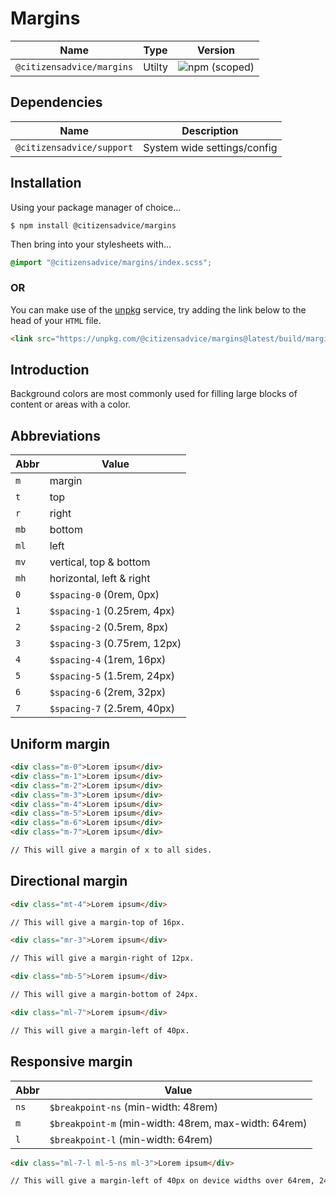 # Margins

| Name                      | Type   | Version                                                                   |
|---------------------------|--------|---------------------------------------------------------------------------|
| `@citizensadvice/margins` | Utilty | ![npm (scoped)](https://img.shields.io/npm/v/@citizensadvice/margins.svg) |

## Dependencies

| Name                      | Description                 |
|---------------------------|-----------------------------|
| `@citizensadvice/support` | System wide settings/config |

## Installation

Using your package manager of choice...

```shell
$ npm install @citizensadvice/margins
```
Then bring into your stylesheets with...

```scss
@import "@citizensadvice/margins/index.scss";
```

### OR

You can make use of the [unpkg](https://unpkg.com) service, try adding the link below to the head of your `HTML` file.

```html
<link src="https://unpkg.com/@citizensadvice/margins@latest/build/margins.css" />
```

## Introduction

Background colors are most commonly used for filling large blocks of content or areas with a color. 

## Abbreviations

| Abbr | Value                        |
|------|------------------------------|
| `m`  | margin                       |
| `t`  | top                          |
| `r`  | right                        |
| `mb` | bottom                       |
| `ml` | left                         |
| `mv` | vertical, top & bottom       |
| `mh` | horizontal, left & right     |
| `0`  | `$spacing-0` (0rem, 0px)     |
| `1`  | `$spacing-1` (0.25rem, 4px)  |
| `2`  | `$spacing-2` (0.5rem, 8px)   |
| `3`  | `$spacing-3` (0.75rem, 12px) |
| `4`  | `$spacing-4` (1rem, 16px)    |
| `5`  | `$spacing-5` (1.5rem, 24px)  |
| `6`  | `$spacing-6` (2rem, 32px)    |
| `7`  | `$spacing-7` (2.5rem, 40px)  |

## Uniform margin

```html
<div class="m-0">Lorem ipsum</div>
<div class="m-1">Lorem ipsum</div>
<div class="m-2">Lorem ipsum</div>
<div class="m-3">Lorem ipsum</div>
<div class="m-4">Lorem ipsum</div>
<div class="m-5">Lorem ipsum</div>
<div class="m-6">Lorem ipsum</div>
<div class="m-7">Lorem ipsum</div>

// This will give a margin of x to all sides.
```

## Directional margin

```html
<div class="mt-4">Lorem ipsum</div>

// This will give a margin-top of 16px.
```

```html
<div class="mr-3">Lorem ipsum</div>

// This will give a margin-right of 12px.
```

```html
<div class="mb-5">Lorem ipsum</div>

// This will give a margin-bottom of 24px.
```

```html
<div class="ml-7">Lorem ipsum</div>

// This will give a margin-left of 40px.
```

## Responsive margin

| Abbr | Value                                                |
|------|------------------------------------------------------|
| `ns` | `$breakpoint-ns` (min-width: 48rem)                  |
| `m`  | `$breakpoint-m` (min-width: 48rem, max-width: 64rem) |
| `l`  | `$breakpoint-l` (min-width: 64rem)                   |

```html
<div class="ml-7-l ml-5-ns ml-3">Lorem ipsum</div>

// This will give a margin-left of 40px on device widths over 64rem, 24px on devices with a width of 48rem and finally 12px on devices with a width up to 48rem.
```